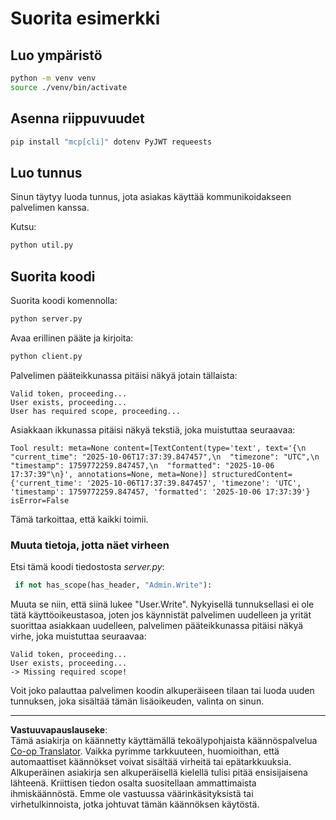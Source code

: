 <!--
CO_OP_TRANSLATOR_METADATA:
{
  "original_hash": "fd28e690667b8ad84bb153cb025cfd73",
  "translation_date": "2025-10-07T01:17:52+00:00",
  "source_file": "03-GettingStarted/11-simple-auth/solution/python/README.md",
  "language_code": "fi"
}
-->
# Suorita esimerkki

## Luo ympäristö

```sh
python -m venv venv
source ./venv/bin/activate
```

## Asenna riippuvuudet

```sh
pip install "mcp[cli]" dotenv PyJWT requeests
```

## Luo tunnus

Sinun täytyy luoda tunnus, jota asiakas käyttää kommunikoidakseen palvelimen kanssa.

Kutsu:

```sh
python util.py
```

## Suorita koodi

Suorita koodi komennolla:

```sh
python server.py
```

Avaa erillinen pääte ja kirjoita:

```sh
python client.py
```

Palvelimen pääteikkunassa pitäisi näkyä jotain tällaista:

```text
Valid token, proceeding...
User exists, proceeding...
User has required scope, proceeding...
```

Asiakkaan ikkunassa pitäisi näkyä tekstiä, joka muistuttaa seuraavaa:

```text
Tool result: meta=None content=[TextContent(type='text', text='{\n  "current_time": "2025-10-06T17:37:39.847457",\n  "timezone": "UTC",\n  "timestamp": 1759772259.847457,\n  "formatted": "2025-10-06 17:37:39"\n}', annotations=None, meta=None)] structuredContent={'current_time': '2025-10-06T17:37:39.847457', 'timezone': 'UTC', 'timestamp': 1759772259.847457, 'formatted': '2025-10-06 17:37:39'} isError=False
```

Tämä tarkoittaa, että kaikki toimii.

### Muuta tietoja, jotta näet virheen

Etsi tämä koodi tiedostosta *server.py*:

```python
 if not has_scope(has_header, "Admin.Write"):
```

Muuta se niin, että siinä lukee "User.Write". Nykyisellä tunnuksellasi ei ole tätä käyttöoikeustasoa, joten jos käynnistät palvelimen uudelleen ja yrität suorittaa asiakkaan uudelleen, palvelimen pääteikkunassa pitäisi näkyä virhe, joka muistuttaa seuraavaa:

```text
Valid token, proceeding...
User exists, proceeding...
-> Missing required scope!
```

Voit joko palauttaa palvelimen koodin alkuperäiseen tilaan tai luoda uuden tunnuksen, joka sisältää tämän lisäoikeuden, valinta on sinun.

---

**Vastuuvapauslauseke**:  
Tämä asiakirja on käännetty käyttämällä tekoälypohjaista käännöspalvelua [Co-op Translator](https://github.com/Azure/co-op-translator). Vaikka pyrimme tarkkuuteen, huomioithan, että automaattiset käännökset voivat sisältää virheitä tai epätarkkuuksia. Alkuperäinen asiakirja sen alkuperäisellä kielellä tulisi pitää ensisijaisena lähteenä. Kriittisen tiedon osalta suositellaan ammattimaista ihmiskäännöstä. Emme ole vastuussa väärinkäsityksistä tai virhetulkinnoista, jotka johtuvat tämän käännöksen käytöstä.
